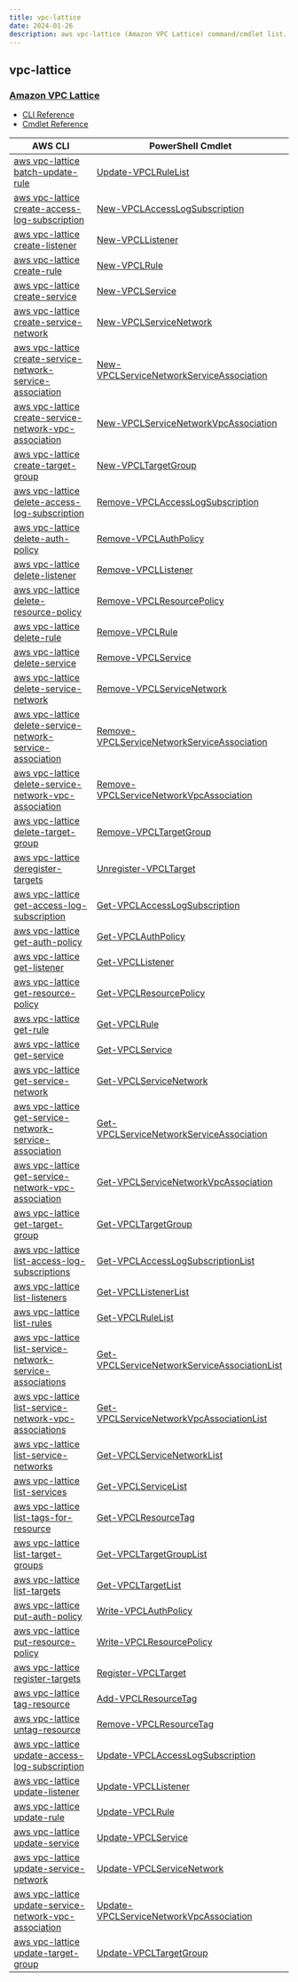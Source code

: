 ```yaml
---
title: vpc-lattice
date: 2024-01-26
description: aws vpc-lattice (Amazon VPC Lattice) command/cmdlet list.
---
```


## vpc-lattice

### [Amazon VPC Lattice](https://aws.amazon.com/vpc/lattice/)

* [CLI Reference](https://awscli.amazonaws.com/v2/documentation/api/latest/reference/vpc-lattice/index.html)
* [Cmdlet Reference](https://docs.aws.amazon.com/powershell/latest/reference/items/VPCLattice_cmdlets.html)

|AWS CLI|PowerShell Cmdlet|
|----|----|
|[aws vpc-lattice batch-update-rule](https://awscli.amazonaws.com/v2/documentation/api/latest/reference/vpc-lattice/batch-update-rule.html)|[Update-VPCLRuleList](https://docs.aws.amazon.com/powershell/latest/reference/items/Update-VPCLRuleList.html)|
|[aws vpc-lattice create-access-log-subscription](https://awscli.amazonaws.com/v2/documentation/api/latest/reference/vpc-lattice/create-access-log-subscription.html)|[New-VPCLAccessLogSubscription](https://docs.aws.amazon.com/powershell/latest/reference/items/New-VPCLAccessLogSubscription.html)|
|[aws vpc-lattice create-listener](https://awscli.amazonaws.com/v2/documentation/api/latest/reference/vpc-lattice/create-listener.html)|[New-VPCLListener](https://docs.aws.amazon.com/powershell/latest/reference/items/New-VPCLListener.html)|
|[aws vpc-lattice create-rule](https://awscli.amazonaws.com/v2/documentation/api/latest/reference/vpc-lattice/create-rule.html)|[New-VPCLRule](https://docs.aws.amazon.com/powershell/latest/reference/items/New-VPCLRule.html)|
|[aws vpc-lattice create-service](https://awscli.amazonaws.com/v2/documentation/api/latest/reference/vpc-lattice/create-service.html)|[New-VPCLService](https://docs.aws.amazon.com/powershell/latest/reference/items/New-VPCLService.html)|
|[aws vpc-lattice create-service-network](https://awscli.amazonaws.com/v2/documentation/api/latest/reference/vpc-lattice/create-service-network.html)|[New-VPCLServiceNetwork](https://docs.aws.amazon.com/powershell/latest/reference/items/New-VPCLServiceNetwork.html)|
|[aws vpc-lattice create-service-network-service-association](https://awscli.amazonaws.com/v2/documentation/api/latest/reference/vpc-lattice/create-service-network-service-association.html)|[New-VPCLServiceNetworkServiceAssociation](https://docs.aws.amazon.com/powershell/latest/reference/items/New-VPCLServiceNetworkServiceAssociation.html)|
|[aws vpc-lattice create-service-network-vpc-association](https://awscli.amazonaws.com/v2/documentation/api/latest/reference/vpc-lattice/create-service-network-vpc-association.html)|[New-VPCLServiceNetworkVpcAssociation](https://docs.aws.amazon.com/powershell/latest/reference/items/New-VPCLServiceNetworkVpcAssociation.html)|
|[aws vpc-lattice create-target-group](https://awscli.amazonaws.com/v2/documentation/api/latest/reference/vpc-lattice/create-target-group.html)|[New-VPCLTargetGroup](https://docs.aws.amazon.com/powershell/latest/reference/items/New-VPCLTargetGroup.html)|
|[aws vpc-lattice delete-access-log-subscription](https://awscli.amazonaws.com/v2/documentation/api/latest/reference/vpc-lattice/delete-access-log-subscription.html)|[Remove-VPCLAccessLogSubscription](https://docs.aws.amazon.com/powershell/latest/reference/items/Remove-VPCLAccessLogSubscription.html)|
|[aws vpc-lattice delete-auth-policy](https://awscli.amazonaws.com/v2/documentation/api/latest/reference/vpc-lattice/delete-auth-policy.html)|[Remove-VPCLAuthPolicy](https://docs.aws.amazon.com/powershell/latest/reference/items/Remove-VPCLAuthPolicy.html)|
|[aws vpc-lattice delete-listener](https://awscli.amazonaws.com/v2/documentation/api/latest/reference/vpc-lattice/delete-listener.html)|[Remove-VPCLListener](https://docs.aws.amazon.com/powershell/latest/reference/items/Remove-VPCLListener.html)|
|[aws vpc-lattice delete-resource-policy](https://awscli.amazonaws.com/v2/documentation/api/latest/reference/vpc-lattice/delete-resource-policy.html)|[Remove-VPCLResourcePolicy](https://docs.aws.amazon.com/powershell/latest/reference/items/Remove-VPCLResourcePolicy.html)|
|[aws vpc-lattice delete-rule](https://awscli.amazonaws.com/v2/documentation/api/latest/reference/vpc-lattice/delete-rule.html)|[Remove-VPCLRule](https://docs.aws.amazon.com/powershell/latest/reference/items/Remove-VPCLRule.html)|
|[aws vpc-lattice delete-service](https://awscli.amazonaws.com/v2/documentation/api/latest/reference/vpc-lattice/delete-service.html)|[Remove-VPCLService](https://docs.aws.amazon.com/powershell/latest/reference/items/Remove-VPCLService.html)|
|[aws vpc-lattice delete-service-network](https://awscli.amazonaws.com/v2/documentation/api/latest/reference/vpc-lattice/delete-service-network.html)|[Remove-VPCLServiceNetwork](https://docs.aws.amazon.com/powershell/latest/reference/items/Remove-VPCLServiceNetwork.html)|
|[aws vpc-lattice delete-service-network-service-association](https://awscli.amazonaws.com/v2/documentation/api/latest/reference/vpc-lattice/delete-service-network-service-association.html)|[Remove-VPCLServiceNetworkServiceAssociation](https://docs.aws.amazon.com/powershell/latest/reference/items/Remove-VPCLServiceNetworkServiceAssociation.html)|
|[aws vpc-lattice delete-service-network-vpc-association](https://awscli.amazonaws.com/v2/documentation/api/latest/reference/vpc-lattice/delete-service-network-vpc-association.html)|[Remove-VPCLServiceNetworkVpcAssociation](https://docs.aws.amazon.com/powershell/latest/reference/items/Remove-VPCLServiceNetworkVpcAssociation.html)|
|[aws vpc-lattice delete-target-group](https://awscli.amazonaws.com/v2/documentation/api/latest/reference/vpc-lattice/delete-target-group.html)|[Remove-VPCLTargetGroup](https://docs.aws.amazon.com/powershell/latest/reference/items/Remove-VPCLTargetGroup.html)|
|[aws vpc-lattice deregister-targets](https://awscli.amazonaws.com/v2/documentation/api/latest/reference/vpc-lattice/deregister-targets.html)|[Unregister-VPCLTarget](https://docs.aws.amazon.com/powershell/latest/reference/items/Unregister-VPCLTarget.html)|
|[aws vpc-lattice get-access-log-subscription](https://awscli.amazonaws.com/v2/documentation/api/latest/reference/vpc-lattice/get-access-log-subscription.html)|[Get-VPCLAccessLogSubscription](https://docs.aws.amazon.com/powershell/latest/reference/items/Get-VPCLAccessLogSubscription.html)|
|[aws vpc-lattice get-auth-policy](https://awscli.amazonaws.com/v2/documentation/api/latest/reference/vpc-lattice/get-auth-policy.html)|[Get-VPCLAuthPolicy](https://docs.aws.amazon.com/powershell/latest/reference/items/Get-VPCLAuthPolicy.html)|
|[aws vpc-lattice get-listener](https://awscli.amazonaws.com/v2/documentation/api/latest/reference/vpc-lattice/get-listener.html)|[Get-VPCLListener](https://docs.aws.amazon.com/powershell/latest/reference/items/Get-VPCLListener.html)|
|[aws vpc-lattice get-resource-policy](https://awscli.amazonaws.com/v2/documentation/api/latest/reference/vpc-lattice/get-resource-policy.html)|[Get-VPCLResourcePolicy](https://docs.aws.amazon.com/powershell/latest/reference/items/Get-VPCLResourcePolicy.html)|
|[aws vpc-lattice get-rule](https://awscli.amazonaws.com/v2/documentation/api/latest/reference/vpc-lattice/get-rule.html)|[Get-VPCLRule](https://docs.aws.amazon.com/powershell/latest/reference/items/Get-VPCLRule.html)|
|[aws vpc-lattice get-service](https://awscli.amazonaws.com/v2/documentation/api/latest/reference/vpc-lattice/get-service.html)|[Get-VPCLService](https://docs.aws.amazon.com/powershell/latest/reference/items/Get-VPCLService.html)|
|[aws vpc-lattice get-service-network](https://awscli.amazonaws.com/v2/documentation/api/latest/reference/vpc-lattice/get-service-network.html)|[Get-VPCLServiceNetwork](https://docs.aws.amazon.com/powershell/latest/reference/items/Get-VPCLServiceNetwork.html)|
|[aws vpc-lattice get-service-network-service-association](https://awscli.amazonaws.com/v2/documentation/api/latest/reference/vpc-lattice/get-service-network-service-association.html)|[Get-VPCLServiceNetworkServiceAssociation](https://docs.aws.amazon.com/powershell/latest/reference/items/Get-VPCLServiceNetworkServiceAssociation.html)|
|[aws vpc-lattice get-service-network-vpc-association](https://awscli.amazonaws.com/v2/documentation/api/latest/reference/vpc-lattice/get-service-network-vpc-association.html)|[Get-VPCLServiceNetworkVpcAssociation](https://docs.aws.amazon.com/powershell/latest/reference/items/Get-VPCLServiceNetworkVpcAssociation.html)|
|[aws vpc-lattice get-target-group](https://awscli.amazonaws.com/v2/documentation/api/latest/reference/vpc-lattice/get-target-group.html)|[Get-VPCLTargetGroup](https://docs.aws.amazon.com/powershell/latest/reference/items/Get-VPCLTargetGroup.html)|
|[aws vpc-lattice list-access-log-subscriptions](https://awscli.amazonaws.com/v2/documentation/api/latest/reference/vpc-lattice/list-access-log-subscriptions.html)|[Get-VPCLAccessLogSubscriptionList](https://docs.aws.amazon.com/powershell/latest/reference/items/Get-VPCLAccessLogSubscriptionList.html)|
|[aws vpc-lattice list-listeners](https://awscli.amazonaws.com/v2/documentation/api/latest/reference/vpc-lattice/list-listeners.html)|[Get-VPCLListenerList](https://docs.aws.amazon.com/powershell/latest/reference/items/Get-VPCLListenerList.html)|
|[aws vpc-lattice list-rules](https://awscli.amazonaws.com/v2/documentation/api/latest/reference/vpc-lattice/list-rules.html)|[Get-VPCLRuleList](https://docs.aws.amazon.com/powershell/latest/reference/items/Get-VPCLRuleList.html)|
|[aws vpc-lattice list-service-network-service-associations](https://awscli.amazonaws.com/v2/documentation/api/latest/reference/vpc-lattice/list-service-network-service-associations.html)|[Get-VPCLServiceNetworkServiceAssociationList](https://docs.aws.amazon.com/powershell/latest/reference/items/Get-VPCLServiceNetworkServiceAssociationList.html)|
|[aws vpc-lattice list-service-network-vpc-associations](https://awscli.amazonaws.com/v2/documentation/api/latest/reference/vpc-lattice/list-service-network-vpc-associations.html)|[Get-VPCLServiceNetworkVpcAssociationList](https://docs.aws.amazon.com/powershell/latest/reference/items/Get-VPCLServiceNetworkVpcAssociationList.html)|
|[aws vpc-lattice list-service-networks](https://awscli.amazonaws.com/v2/documentation/api/latest/reference/vpc-lattice/list-service-networks.html)|[Get-VPCLServiceNetworkList](https://docs.aws.amazon.com/powershell/latest/reference/items/Get-VPCLServiceNetworkList.html)|
|[aws vpc-lattice list-services](https://awscli.amazonaws.com/v2/documentation/api/latest/reference/vpc-lattice/list-services.html)|[Get-VPCLServiceList](https://docs.aws.amazon.com/powershell/latest/reference/items/Get-VPCLServiceList.html)|
|[aws vpc-lattice list-tags-for-resource](https://awscli.amazonaws.com/v2/documentation/api/latest/reference/vpc-lattice/list-tags-for-resource.html)|[Get-VPCLResourceTag](https://docs.aws.amazon.com/powershell/latest/reference/items/Get-VPCLResourceTag.html)|
|[aws vpc-lattice list-target-groups](https://awscli.amazonaws.com/v2/documentation/api/latest/reference/vpc-lattice/list-target-groups.html)|[Get-VPCLTargetGroupList](https://docs.aws.amazon.com/powershell/latest/reference/items/Get-VPCLTargetGroupList.html)|
|[aws vpc-lattice list-targets](https://awscli.amazonaws.com/v2/documentation/api/latest/reference/vpc-lattice/list-targets.html)|[Get-VPCLTargetList](https://docs.aws.amazon.com/powershell/latest/reference/items/Get-VPCLTargetList.html)|
|[aws vpc-lattice put-auth-policy](https://awscli.amazonaws.com/v2/documentation/api/latest/reference/vpc-lattice/put-auth-policy.html)|[Write-VPCLAuthPolicy](https://docs.aws.amazon.com/powershell/latest/reference/items/Write-VPCLAuthPolicy.html)|
|[aws vpc-lattice put-resource-policy](https://awscli.amazonaws.com/v2/documentation/api/latest/reference/vpc-lattice/put-resource-policy.html)|[Write-VPCLResourcePolicy](https://docs.aws.amazon.com/powershell/latest/reference/items/Write-VPCLResourcePolicy.html)|
|[aws vpc-lattice register-targets](https://awscli.amazonaws.com/v2/documentation/api/latest/reference/vpc-lattice/register-targets.html)|[Register-VPCLTarget](https://docs.aws.amazon.com/powershell/latest/reference/items/Register-VPCLTarget.html)|
|[aws vpc-lattice tag-resource](https://awscli.amazonaws.com/v2/documentation/api/latest/reference/vpc-lattice/tag-resource.html)|[Add-VPCLResourceTag](https://docs.aws.amazon.com/powershell/latest/reference/items/Add-VPCLResourceTag.html)|
|[aws vpc-lattice untag-resource](https://awscli.amazonaws.com/v2/documentation/api/latest/reference/vpc-lattice/untag-resource.html)|[Remove-VPCLResourceTag](https://docs.aws.amazon.com/powershell/latest/reference/items/Remove-VPCLResourceTag.html)|
|[aws vpc-lattice update-access-log-subscription](https://awscli.amazonaws.com/v2/documentation/api/latest/reference/vpc-lattice/update-access-log-subscription.html)|[Update-VPCLAccessLogSubscription](https://docs.aws.amazon.com/powershell/latest/reference/items/Update-VPCLAccessLogSubscription.html)|
|[aws vpc-lattice update-listener](https://awscli.amazonaws.com/v2/documentation/api/latest/reference/vpc-lattice/update-listener.html)|[Update-VPCLListener](https://docs.aws.amazon.com/powershell/latest/reference/items/Update-VPCLListener.html)|
|[aws vpc-lattice update-rule](https://awscli.amazonaws.com/v2/documentation/api/latest/reference/vpc-lattice/update-rule.html)|[Update-VPCLRule](https://docs.aws.amazon.com/powershell/latest/reference/items/Update-VPCLRule.html)|
|[aws vpc-lattice update-service](https://awscli.amazonaws.com/v2/documentation/api/latest/reference/vpc-lattice/update-service.html)|[Update-VPCLService](https://docs.aws.amazon.com/powershell/latest/reference/items/Update-VPCLService.html)|
|[aws vpc-lattice update-service-network](https://awscli.amazonaws.com/v2/documentation/api/latest/reference/vpc-lattice/update-service-network.html)|[Update-VPCLServiceNetwork](https://docs.aws.amazon.com/powershell/latest/reference/items/Update-VPCLServiceNetwork.html)|
|[aws vpc-lattice update-service-network-vpc-association](https://awscli.amazonaws.com/v2/documentation/api/latest/reference/vpc-lattice/update-service-network-vpc-association.html)|[Update-VPCLServiceNetworkVpcAssociation](https://docs.aws.amazon.com/powershell/latest/reference/items/Update-VPCLServiceNetworkVpcAssociation.html)|
|[aws vpc-lattice update-target-group](https://awscli.amazonaws.com/v2/documentation/api/latest/reference/vpc-lattice/update-target-group.html)|[Update-VPCLTargetGroup](https://docs.aws.amazon.com/powershell/latest/reference/items/Update-VPCLTargetGroup.html)|

